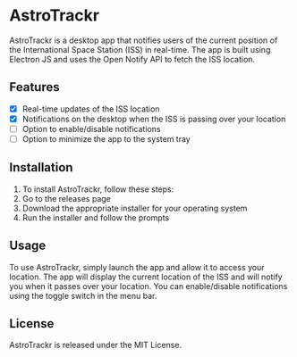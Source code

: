 # AstroTrackr

AstroTrackr is a desktop app that notifies users of the current position of the International Space Station (ISS) in real-time. The app is built using Electron JS and uses the Open Notify API to fetch the ISS location.

## Features

- [x] Real-time updates of the ISS location
- [x] Notifications on the desktop when the ISS is passing over your location
- [ ] Option to enable/disable notifications
- [ ] Option to minimize the app to the system tray

## Installation

1. To install AstroTrackr, follow these steps:
2. Go to the releases page
3. Download the appropriate installer for your operating system
4. Run the installer and follow the prompts

## Usage

To use AstroTrackr, simply launch the app and allow it to access your location. The app will display the current location of the ISS and will notify you when it passes over your location. You can enable/disable notifications using the toggle switch in the menu bar.

## License

AstroTrackr is released under the MIT License.
